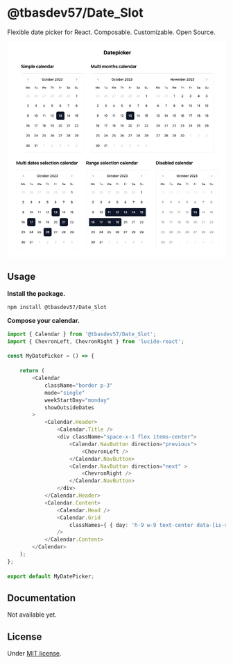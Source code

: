 # @tbasdev57/Date_Slot

Flexible date picker for React. Composable. Customizable. Open Source.

![Datepickers preview](preview1.png)

## Usage

**Install the package.**

```bash
npm install @tbasdev57/Date_Slot
```

**Compose your calendar.**

```ts
import { Calendar } from '@tbasdev57/Date_Slot';
import { ChevronLeft, ChevronRight } from 'lucide-react';

const MyDatePicker = () => {

	return (
		<Calendar
			className="border p-3"
			mode="single"
			weekStartDay="monday"
			showOutsideDates
		>
			<Calendar.Header>
				<Calendar.Title />
				<div className="space-x-1 flex items-center">
					<Calendar.NavButton direction="previous">
						<ChevronLeft />
					</Calendar.NavButton>
					<Calendar.NavButton direction="next" >
						<ChevronRight />
					</Calendar.NavButton>
				</div>
			</Calendar.Header>
			<Calendar.Content>
				<Calendar.Head />
				<Calendar.Grid
					classNames={ { day: 'h-9 w-9 text-center data-[is-selected=true]:bg-slate-900 data-[is-first=true]:rounded-l-md data-[is-last=true]:rounded-r-md' } }
				/>
			</Calendar.Content>
		</Calendar>
	);
};

export default MyDatePicker;
```

## Documentation

Not available yet.

## License

Under [MIT license](https://github.com/BryanBerger98/datepicker/blob/main/LICENSE.txt).
